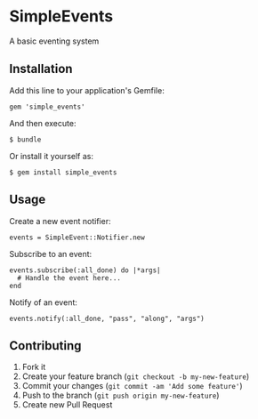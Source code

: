 # SimpleEvents

A basic eventing system

## Installation

Add this line to your application's Gemfile:

    gem 'simple_events'

And then execute:

    $ bundle

Or install it yourself as:

    $ gem install simple_events

## Usage

Create a new event notifier:

    events = SimpleEvent::Notifier.new
    
Subscribe to an event:

    events.subscribe(:all_done) do |*args|
      # Handle the event here...
    end

Notify of an event:

    events.notify(:all_done, "pass", "along", "args")


## Contributing

1. Fork it
2. Create your feature branch (`git checkout -b my-new-feature`)
3. Commit your changes (`git commit -am 'Add some feature'`)
4. Push to the branch (`git push origin my-new-feature`)
5. Create new Pull Request
